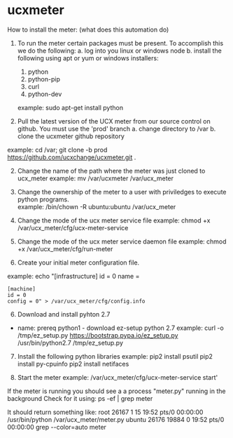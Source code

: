 # ucxmeter

How to install the meter: (what does this automation do)

1. To run the meter certain packages must be present.  To accomplish this we do the following:
  a. log into you linux or windows node
  b. install the following using apt or yum or windows installers:
    1. python
    2. python-pip
    3. curl
    4. python-dev
    
    example: sudo apt-get install python

3. Pull the latest version of the UCX meter from our source control on github.  You must use the 'prod' branch
  a. change directory to /var
  b. clone the ucxmeter github repository
  
  example: cd /var; git clone -b prod https://github.com/ucxchange/ucxmeter.git . 

2. Change the name of the path where the meter was just cloned to ucx_meter
  example: mv /var/ucxmeter /var/ucx_meter

3. Change the ownership of the meter to a user with priviledges to execute python programs.    
  example: /bin/chown -R ubuntu:ubuntu /var/ucx_meter

4. Change the mode of the ucx meter service file
  example: chmod +x /var/ucx_meter/cfg/ucx-meter-service

4. Change the mode of the ucx meter service daemon file
  example: chmod +x /var/ucx_meter/cfg/run-meter

5. Create your initial meter configuration file.

  example: 
    echo "[infrastructure]
    id = 0
    name = 
  
    [machine]
    id = 0
    config = 0" > /var/ucx_meter/cfg/config.info

6. Download and install pyhton 2.7
- name: prereq python1 - download ez-setup python 2.7
  example: 
    curl -o /tmp/ez_setup.py https://bootstrap.pypa.io/ez_setup.py
    /usr/bin/python2.7 /tmp/ez_setup.py

7. Install the following python libraries
  example: 
    pip2 install psutil
    pip2 install py-cpuinfo
    pip2 install netifaces

8. Start the meter
  example:
    /var/ucx_meter/cfg/ucx-meter-service start'

If the meter is running you should see a a process "meter.py" running in the background
  Check for it using: ps -ef | grep meter
  
  It should return something like:
    root     26167     1 15 19:52 pts/0    00:00:00 /usr/bin/python /var/ucx_meter/meter.py
    ubuntu   26176 19884  0 19:52 pts/0    00:00:00 grep --color=auto meter


